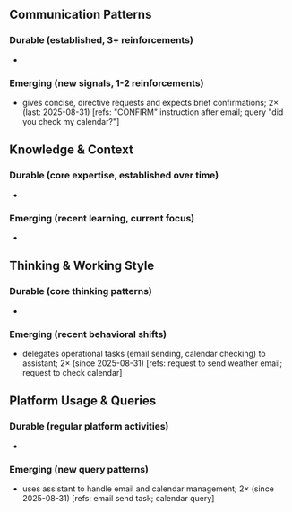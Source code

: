 ## Communication Patterns
### Durable (established, 3+ reinforcements)
- 

### Emerging (new signals, 1-2 reinforcements)
- gives concise, directive requests and expects brief confirmations; 2× (last: 2025-08-31) [refs: "CONFIRM" instruction after email; query "did you check my calendar?"]

## Knowledge & Context
### Durable (core expertise, established over time)
- 

### Emerging (recent learning, current focus)
- 

## Thinking & Working Style
### Durable (core thinking patterns)
- 

### Emerging (recent behavioral shifts)
- delegates operational tasks (email sending, calendar checking) to assistant; 2× (since 2025-08-31) [refs: request to send weather email; request to check calendar]

## Platform Usage & Queries
### Durable (regular platform activities)
- 

### Emerging (new query patterns)
- uses assistant to handle email and calendar management; 2× (since 2025-08-31) [refs: email send task; calendar query]